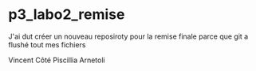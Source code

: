 # p3_labo2_remise
J'ai dut créer un nouveau reposiroty pour la remise finale parce que git a flushé tout mes fichiers


Vincent Côté
Piscillia Arnetoli
